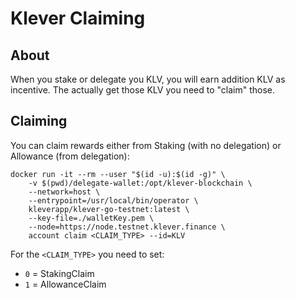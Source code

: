# Klever Claiming

## About 

When you stake or delegate you KLV, you will earn addition KLV as incentive. The actually get those KLV you need to "claim" those.

## Claiming

You can claim rewards either from Staking (with no delegation) or Allowance (from delegation):

```
docker run -it --rm --user "$(id -u):$(id -g)" \
    -v $(pwd)/delegate-wallet:/opt/klever-blockchain \
    --network=host \
    --entrypoint=/usr/local/bin/operator \
    kleverapp/klever-go-testnet:latest \
    --key-file=./walletKey.pem \
    --node=https://node.testnet.klever.finance \ 
    account claim <CLAIM_TYPE> --id=KLV
```

For the `<CLAIM_TYPE>` you need to set:

* `0` = StakingClaim
* `1` = AllowanceClaim

